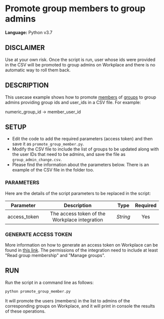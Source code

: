 # Promote group members to group admins
  
**Language:** Python v3.7

## DISCLAIMER
Use at your own risk. Once the script is run, user whose ids were provided in the CSV will be promoted to group admins on Workplace and there is no automatic way to roll them back.

## DESCRIPTION
This usecase example shows how to promote [members](https://developers.facebook.com/docs/workplace/reference/graph-api/member) of [groups](https://developers.facebook.com/docs/workplace/reference/graph-api/group) to group admins providing group ids and user_ids in a CSV file. For example:

numeric_group_id -> member_user_id

## SETUP
* Edit the code to add the required parameters (access token) and then save it as `promote_group_member.py`.
* Modify the CSV file to include the list of groups to be updated along with the user IDs that need to be admins, and save the file as `group_admin_change.csv`.
* Please find the information about the parameters below. There is an example of the CSV file in the folder too.

### PARAMETERS
Here are the details of the script parameters to be replaced in the script:

   | Parameter         | Description                                                |  Type           |  Required    | 
   |:-----------------:|:----------------------------------------------------------:|:---------------:|:------------:|
   | access_token      |  The access token of the Workplace integration             | _String_ | Yes |

### GENERATE ACCESS TOKEN
More information on how to generate an access token on Workplace can be found in [this link](https://developers.facebook.com/docs/workplace/custom-integrations-new/). The permissions of the integration need to include at least "Read group membership" and "Manage groups".

## RUN
Run the script in a command line as follows:

```python
python promote_group_member.py
```

It will promote the users (members) in the list to admins of the corresponding groups on Workplace, and it will print in console the results of these operations.
